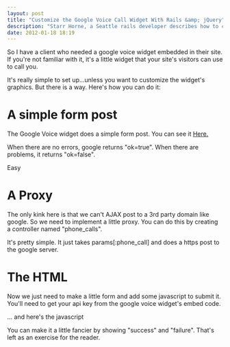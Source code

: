 ```yaml
---
layout: post
title: "Customize the Google Voice Call Widget With Rails &amp; jQuery"
description: "Starr Horne, a Seattle rails developer describes how to customize the google click-to-call widget"
date: 2012-01-18 18:19
---
```


So I have a client who needed a google voice widget embedded in their site.  
If you're not familiar with it, it's a little widget that your site's visitors 
can use to call you.

<!--more-->

It's really simple to set up...unless you want to customize the widget's graphics. 
But there is a way. Here's how you can do it:


A simple form post
==================

The Google Voice widget does a simple form post. You can see it <a href="http://www.stephenjc.com/2009/05/google-voice-call-widget-post-commands.html">Here.</a>

When there are no errors, google returns "ok=true". When there are problems, it returns "ok=false".

Easy


A Proxy
=======

The only kink here is that we can't AJAX post to a 3rd party domain like
google. So we need to implement a little proxy. You can do this by creating a
controller named "phone_calls".

It's pretty simple. It just takes params[:phone_call] and does a https post to
the google server.

<script src="https://gist.github.com/1637301.js"> </script>


The HTML
========

Now we just need to make a little form and add some javascript to submit it.
You'll need to get your api key from the google voice widget's embed code.

<script src="https://gist.github.com/1637295.js"> </script>

... and here's the javascript

<script src="https://gist.github.com/1637297.js"> </script>

You can make it a little fancier by showing "success" and "failure".
That's left as an exercise for the reader.


